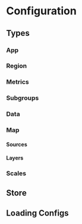 # Configuration

## Types

### App

### Region

### Metrics

### Subgroups

### Data

### Map

#### Sources

#### Layers

### Scales

## Store

## Loading Configs
